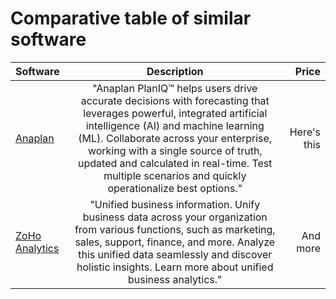 # Comparative table of similar software
      

| Software   | Description | Price   |
| :---        |    :----:   |          ---: |
| [Anaplan](https://www.anaplan.com)    | "Anaplan PlanIQ™ helps users drive accurate decisions with forecasting that leverages powerful, integrated artificial intelligence (AI) and machine learning (ML). Collaborate across your enterprise, working with a single source of truth, updated and calculated in real-time. Test multiple scenarios and quickly operationalize best options."  | Here's this   |
| [ZoHo Analytics](https://www.zoho.com/es-xl/analytics/pricing.html)  |"Unified business information. Unify business data across your organization from various functions, such as marketing, sales, support, finance, and more. Analyze this unified data seamlessly and discover holistic insights. Learn more about unified business analytics."     | And more      |
